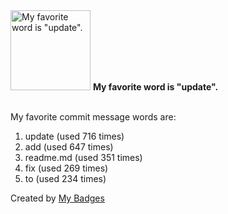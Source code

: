 <img src="https://github.com/my-badges/my-badges/blob/master/src/all-badges/favorite-word/favorite-word.png?raw=true" alt="My favorite word is &quot;update&quot;." title="My favorite word is &quot;update&quot;." width="128">
<strong>My favorite word is &quot;update&quot;.</strong>
<br><br>

My favorite commit message words are:

1. update (used 716 times)
2. add (used 647 times)
3. readme.md (used 351 times)
4. fix (used 269 times)
5. to (used 234 times)


Created by <a href="https://github.com/my-badges/my-badges">My Badges</a>